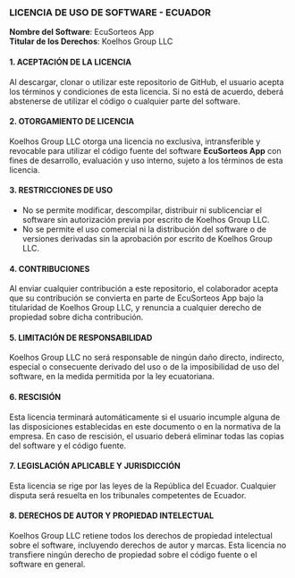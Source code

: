 ### LICENCIA DE USO DE SOFTWARE - ECUADOR

**Nombre del Software**: EcuSorteos App  
**Titular de los Derechos**: Koelhos Group LLC  

#### 1. ACEPTACIÓN DE LA LICENCIA
Al descargar, clonar o utilizar este repositorio de GitHub, el usuario acepta los términos y condiciones de esta licencia. Si no está de acuerdo, deberá abstenerse de utilizar el código o cualquier parte del software.

#### 2. OTORGAMIENTO DE LICENCIA
Koelhos Group LLC otorga una licencia no exclusiva, intransferible y revocable para utilizar el código fuente del software **EcuSorteos App** con fines de desarrollo, evaluación y uso interno, sujeto a los términos de esta licencia.

#### 3. RESTRICCIONES DE USO
- No se permite modificar, descompilar, distribuir ni sublicenciar el software sin autorización previa por escrito de Koelhos Group LLC.
- No se permite el uso comercial ni la distribución del software o de versiones derivadas sin la aprobación por escrito de Koelhos Group LLC.

#### 4. CONTRIBUCIONES
Al enviar cualquier contribución a este repositorio, el colaborador acepta que su contribución se convierta en parte de EcuSorteos App bajo la titularidad de Koelhos Group LLC, y renuncia a cualquier derecho de propiedad sobre dicha contribución.

#### 5. LIMITACIÓN DE RESPONSABILIDAD
Koelhos Group LLC no será responsable de ningún daño directo, indirecto, especial o consecuente derivado del uso o de la imposibilidad de uso del software, en la medida permitida por la ley ecuatoriana.

#### 6. RESCISIÓN
Esta licencia terminará automáticamente si el usuario incumple alguna de las disposiciones establecidas en este documento o en la normativa de la empresa. En caso de rescisión, el usuario deberá eliminar todas las copias del software y el código fuente.

#### 7. LEGISLACIÓN APLICABLE Y JURISDICCIÓN
Esta licencia se rige por las leyes de la República del Ecuador. Cualquier disputa será resuelta en los tribunales competentes de Ecuador.

#### 8. DERECHOS DE AUTOR Y PROPIEDAD INTELECTUAL
Koelhos Group LLC retiene todos los derechos de propiedad intelectual sobre el software, incluyendo derechos de autor y marcas. Esta licencia no transfiere ningún derecho de propiedad sobre el código fuente o el software en general.
